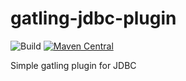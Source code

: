 # gatling-jdbc-plugin
![Build](https://github.com/TinkoffCreditSystems/gatling-jdbc-plugin/workflows/Build/badge.svg) [![Maven Central](https://img.shields.io/maven-central/v/ru.tinkoff/gatling-jdbc-plugin_2.12.svg?color=success)](https://search.maven.org/search?q=ru.tinkoff.gatling-jdbc-plugin)

Simple gatling plugin for JDBC
